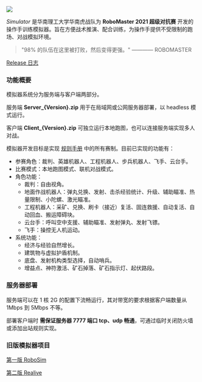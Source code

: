 ![](Images/Simulatior.png)

*Simulator* 是华南理工大学华南虎战队为 **RoboMaster 2021 超级对抗赛** 开发的操作手训练模拟器。旨在方便战术推演、配合训练，为操作手提供不受限制的跑场、对战模拟环境。

> "98% 的队伍在这里被打败，然后变得更强。" ———— ROBOMASTER

[Release 日志](Releases.md)

### 功能概要

模拟器系统分为服务端与客户端两部分。

服务端 **Server_{Version}.zip** 用于在局域网或公网服务器部署，以 headless 模式运行。

客户端 **Client_{Version}.zip** 可独立运行本地跑图，也可以连接服务端实现多人对战。

模拟器开发目标是实现 [规则手册](https://www.robomaster.com/zh-CN/resource/pages/announcement/1191) 中的所有赛制。目前已实现的功能有：

+ 参赛角色：裁判、英雄机器人、工程机器人、步兵机器人、飞手、云台手。
+ 比赛模式：本地跑图模式、联机对战模式。
+ 角色功能：
  + 裁判：自由视角。
  + 地面作战机器人：弹丸兑换、发射、击杀经验统计、升级、辅助瞄准、热量限制、小陀螺、激光瞄准。
  + 工程机器人：采矿、兑换、刷卡（接近）复活、固连救援、自动复活、自动回血、搬运障碍块。
  + 云台手：呼叫空中支援、辅助瞄准、发射弹丸、发射飞镖。
  + 飞手：操控无人机运动。
+ 系统功能：
  + 经济与经验自然增长。
  + 建筑物与虚拟护盾机制。
  + 底盘、发射机构类型选择，自动哨兵。
  + 增益点、神符激活、矿石掉落、矿石指示灯、起伏路段。

### 服务器部署

服务端可以在 1 核 2G 的配置下流畅运行，其对带宽的要求根据客户端数量从 1Mbps 到 5Mbps 不等。

部署客户端时 **需保证服务器 7777 端口 tcp、udp 畅通**，可通过临时关闭防火墙或添加出站规则实现。

### 旧版模拟器项目

[第一版 RoboSim](https://github.com/scutbot/RoboSim) 

[第二版 Realive](https://github.com/scutbot/Realive)